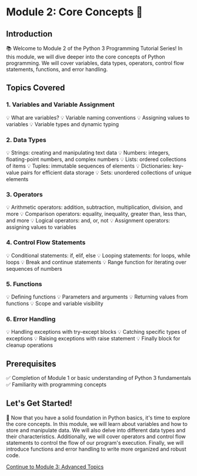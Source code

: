 # Module 2: Core Concepts 🧱

## Introduction
📚 Welcome to Module 2 of the Python 3 Programming Tutorial Series! In this module, we will dive deeper into the core concepts of Python programming. We will cover variables, data types, operators, control flow statements, functions, and error handling.

## Topics Covered

### 1. Variables and Variable Assignment
💡 What are variables?
💡 Variable naming conventions
💡 Assigning values to variables
💡 Variable types and dynamic typing

### 2. Data Types
💡 Strings: creating and manipulating text data
💡 Numbers: integers, floating-point numbers, and complex numbers
💡 Lists: ordered collections of items
💡 Tuples: immutable sequences of elements
💡 Dictionaries: key-value pairs for efficient data storage
💡 Sets: unordered collections of unique elements

### 3. Operators
💡 Arithmetic operators: addition, subtraction, multiplication, division, and more
💡 Comparison operators: equality, inequality, greater than, less than, and more
💡 Logical operators: and, or, not
💡 Assignment operators: assigning values to variables

### 4. Control Flow Statements
💡 Conditional statements: if, elif, else
💡 Looping statements: for loops, while loops
💡 Break and continue statements
💡 Range function for iterating over sequences of numbers

### 5. Functions
💡 Defining functions
💡 Parameters and arguments
💡 Returning values from functions
💡 Scope and variable visibility

### 6. Error Handling
💡 Handling exceptions with try-except blocks
💡 Catching specific types of exceptions
💡 Raising exceptions with raise statement
💡 Finally block for cleanup operations

## Prerequisites
✅ Completion of Module 1 or basic understanding of Python 3 fundamentals
✅ Familiarity with programming concepts

## Let's Get Started!
🚀 Now that you have a solid foundation in Python basics, it's time to explore the core concepts. In this module, we will learn about variables and how to store and manipulate data. We will also delve into different data types and their characteristics. Additionally, we will cover operators and control flow statements to control the flow of our program's execution. Finally, we will introduce functions and error handling to write more organized and robust code.

[Continue to Module 3: Advanced Topics](link-to-3)
